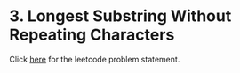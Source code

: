 # 3. Longest Substring Without Repeating Characters

Click [here](https://leetcode.com/problems/longest-substring-without-repeating-characters/) for the leetcode problem statement.
